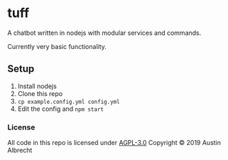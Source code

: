 # tuff

A chatbot written in nodejs with modular services and commands.

Currently very basic functionality.


## Setup
1. Install nodejs
2. Clone this repo
3. `cp example.config.yml config.yml`
4. Edit the config and `npm start`


### License
All code in this repo is licensed under [AGPL-3.0](./LICENSE.md) Copyright © 2019 Austin Albrecht
